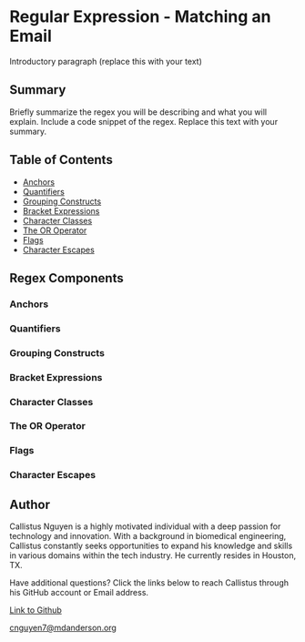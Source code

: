 # Regular Expression - Matching an Email

Introductory paragraph (replace this with your text)

## Summary

Briefly summarize the regex you will be describing and what you will explain. Include a code snippet of the regex. Replace this text with your summary.

## Table of Contents

- [Anchors](#anchors)
- [Quantifiers](#quantifiers)
- [Grouping Constructs](#grouping-constructs)
- [Bracket Expressions](#bracket-expressions)
- [Character Classes](#character-classes)
- [The OR Operator](#the-or-operator)
- [Flags](#flags)
- [Character Escapes](#character-escapes)

## Regex Components

### Anchors

### Quantifiers

### Grouping Constructs

### Bracket Expressions

### Character Classes

### The OR Operator

### Flags

### Character Escapes

## Author

Callistus Nguyen is a highly motivated individual with a deep passion for technology and innovation. With a background in biomedical engineering, Callistus constantly seeks opportunities to expand his knowledge and skills in various domains within the tech industry. He currently resides in Houston, TX.

Have additional questions? Click the links below to reach Callistus through his GitHub account or Email address.

[Link to Github](https://github.com/cnguyen1013)

<a href="mailto:cnguyen7@mdanderson.org">cnguyen7@mdanderson.org</a>